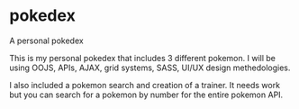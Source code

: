 # pokedex
A personal pokedex

This is my personal pokedex that includes 3 different pokemon. I will be using OOJS, APIs, AJAX, grid systems, SASS, UI/UX design methedologies.

I also included a pokemon search and creation of a trainer. It needs work but you can search for a pokemon by number for the entire pokemon API.


